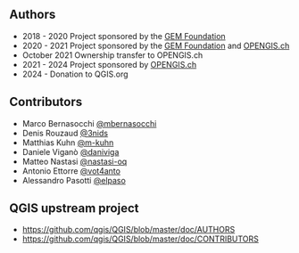 ## Authors

- 2018 - 2020 Project sponsored by the [GEM Foundation](https://github.com/gem/)
- 2020 - 2021 Project sponsored by the [GEM Foundation](https://github.com/gem/) and [OPENGIS.ch](https://github.com/opengisch/)
- October 2021 Ownership transfer to OPENGIS.ch
- 2021 - 2024 Project sponsored by [OPENGIS.ch](https://github.com/opengisch/)
- 2024 - Donation to QGIS.org

## Contributors

- Marco Bernasocchi [@mbernasocchi](https://github.com/mbernasocchi/)
- Denis Rouzaud [@3nids](https://github.com/3nids)
- Matthias Kuhn [@m-kuhn](https://github.com/m-kuhn)
- Daniele Viganò [@daniviga](https://github.com/daniviga)
- Matteo Nastasi [@nastasi-oq](https://github.com/nastasi-oq)
- Antonio Ettorre [@vot4anto](https://github.com/vot4anto)
- Alessandro Pasotti [@elpaso](https://github.com/elpaso)

## QGIS upstream project

- https://github.com/qgis/QGIS/blob/master/doc/AUTHORS
- https://github.com/qgis/QGIS/blob/master/doc/CONTRIBUTORS
